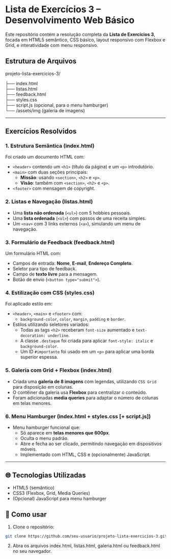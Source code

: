#  Lista de Exercícios 3 – Desenvolvimento Web Básico

Este repositório contém a resolução completa da **Lista de Exercícios 3**, focada em HTML5 semântico, CSS básico, layout responsivo com Flexbox e Grid, e interatividade com menu responsivo.

##  Estrutura de Arquivos
 projeto-lista-exercicios-3/

├── index.html  
├── listas.html  
├── feedback.html  
├── styles.css  
├── script.js (opcional, para o menu hamburger)  
└── /assets/img (galeria de imagens)


---

## Exercícios Resolvidos

### 1. Estrutura Semântica (index.html)

Foi criado um documento HTML com:

- `<header>` contendo um `<h1>` (título da página) e um `<p>` introdutório.
- `<main>` com duas seções principais:
  - **Missão**: usando `<section>`, `<h2>` e `<p>`.
  - **Visão**: também com `<section>`, `<h2>` e `<p>`.
- `<footer>` com mensagem de copyright.

### 2. Listas e Navegação (listas.html)

- Uma **lista não ordenada** (`<ul>`) com 5 hobbies pessoais.
- Uma **lista ordenada** (`<ol>`) com passos de uma receita simples.
- Um `<nav>` com 3 links externos (`<a>`), simulando um menu de navegação.

### 3. Formulário de Feedback (feedback.html)

Um formulário HTML com:

- Campos de entrada: **Nome**, **E-mail**, **Endereço Completo**.
- Seletor para tipo de feedback.
- Campo de **texto livre** para a mensagem.
- Botão de envio (`<button type="submit">`).

### 4. Estilização com CSS (styles.css)

Foi aplicado estilo em:

- `<header>`, `<main>` e `<footer>` com:
  - `background-color`, `color`, `margin`, `padding` e `border`.
- Estilos utilizando seletores variados:
  - Todas as tags `<h2>` receberam `font-size` aumentado e `text-decoration: underline`.
  - A classe `.destaque` foi criada para aplicar `font-style: italic` e `background-color`.
  - Um ID `#importante` foi usado em um `<p>` para aplicar uma borda superior espessa.

### 5. Galeria com Grid + Flexbox (index.html)

- Criada uma **galeria de 8 imagens** com legendas, utilizando `CSS Grid` para disposição em colunas.
- O contêiner da galeria usa **Flexbox** para centralizar o conteúdo.
- Foram adicionadas **media queries** para adaptar o número de colunas em telas menores.

### 6. Menu Hamburger (index.html + styles.css [+ script.js])

- Menu hamburger funcional que:
  - Só aparece em **telas menores que 600px**.
  - Oculta o menu padrão.
  - Abre e fecha ao ser clicado, permitindo navegação em dispositivos móveis.
  - Implementado com HTML, CSS e (opcionalmente) JavaScript.

---

## 🌐 Tecnologias Utilizadas

- HTML5 (semântico)
- CSS3 (Flexbox, Grid, Media Queries)
- (Opcional) JavaScript para menu hamburger


## 📎 Como usar

1. Clone o repositório:
```bash
git clone https://github.com/seu-usuario/projeto-lista-exercicios-3.git 
```

2. Abra os arquivos index.html, listas.html, galeria.html ou feedback.html no seu navegador.
